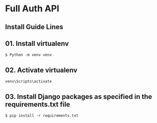 # Full Auth API
## Install Guide Lines 
## 01. Install virtualenv 
```
$ Python -m venv venv
```
## 02. Activate virtualenv 
```
venv\Scripts\activate
```
## 03. Install Django packages as specified in the requirements.txt file 
```
$ pip install -r requirements.txt
```
